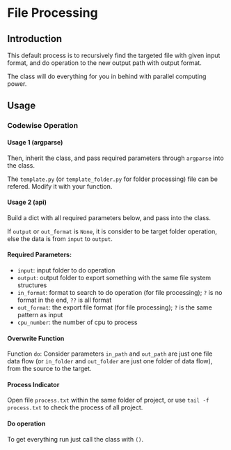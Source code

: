 # File Processing
## Introduction
This default process is to recursively find the targeted file with given input format, and do operation to the new output path with output format.

The class will do everything for you in behind with parallel computing power.
## Usage
### Codewise Operation
#### Usage 1 (argparse)
Then, inherit the class, and pass required parameters through `argparse` into the class.

The `template.py` (or `template_folder.py` for folder processing) file can be refered. Modify it with your function.
#### Usage 2 (api)
Build a dict with all required parameters below, and pass into the class.

If `output` or `out_format` is `None`, it is consider to be target folder operation, else the data is from `input` to `output`.
#### Required Parameters:
* `input`: input folder to do operation
* `output`: output folder to export something with the same file system structures
* `in_format`: format to search to do operation (for file processing); `?` is no format in the end, `??` is all format
* `out_format`: the export file format (for file processing); `?` is the same pattern as input
* `cpu_number`: the number of cpu to process
#### Overwrite Function
Function `do`:
Consider parameters `in_path` and `out_path` are just one file data flow (or `in_folder` and `out_folder` are just one folder of data flow), from the source to the target.
#### Process Indicator
Open file `process.txt` within the same folder of project, or use `tail -f process.txt` to check the process of all project.
#### Do operation
To get everything run just call the class with `()`.

